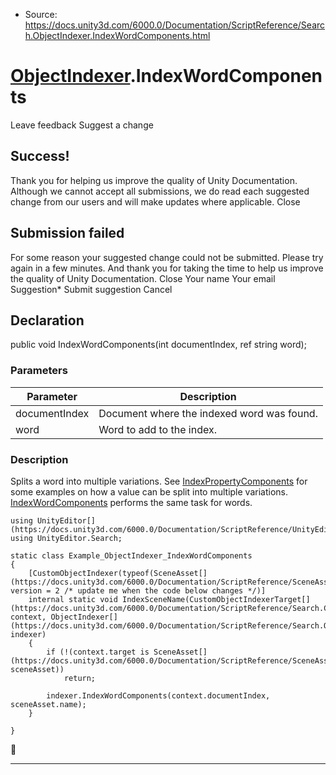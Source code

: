 * Source: https://docs.unity3d.com/6000.0/Documentation/ScriptReference/Search.ObjectIndexer.IndexWordComponents.html

#  [ObjectIndexer](https://docs.unity3d.com/6000.0/Documentation/ScriptReference/Search.ObjectIndexer.html).IndexWordComponents
Leave feedback
Suggest a change
## Success!
Thank you for helping us improve the quality of Unity Documentation. Although we cannot accept all submissions, we do read each suggested change from our users and will make updates where applicable.
Close
## Submission failed
For some reason your suggested change could not be submitted. Please <a>try again</a> in a few minutes. And thank you for taking the time to help us improve the quality of Unity Documentation.
Close
Your name Your email Suggestion* Submit suggestion
Cancel
## Declaration
public void IndexWordComponents(int documentIndex, ref string word); 
### Parameters
Parameter | Description  
---|---  
documentIndex | Document where the indexed word was found.  
word | Word to add to the index.  
### Description
Splits a word into multiple variations.
See [IndexPropertyComponents](https://docs.unity3d.com/6000.0/Documentation/ScriptReference/Search.ObjectIndexer.IndexPropertyComponents.html) for some examples on how a value can be split into multiple variations. [IndexWordComponents](https://docs.unity3d.com/6000.0/Documentation/ScriptReference/Search.ObjectIndexer.IndexWordComponents.html) performs the same task for words.
```
using UnityEditor[](https://docs.unity3d.com/6000.0/Documentation/ScriptReference/UnityEditor.html);
using UnityEditor.Search;

static class Example_ObjectIndexer_IndexWordComponents
{
    [CustomObjectIndexer(typeof(SceneAsset[](https://docs.unity3d.com/6000.0/Documentation/ScriptReference/SceneAsset.html)), version = 2 /* update me when the code below changes */)]
    internal static void IndexSceneName(CustomObjectIndexerTarget[](https://docs.unity3d.com/6000.0/Documentation/ScriptReference/Search.CustomObjectIndexerTarget.html) context, ObjectIndexer[](https://docs.unity3d.com/6000.0/Documentation/ScriptReference/Search.ObjectIndexer.html) indexer)
    {
        if (!(context.target is SceneAsset[](https://docs.unity3d.com/6000.0/Documentation/ScriptReference/SceneAsset.html) sceneAsset))
            return;

        indexer.IndexWordComponents(context.documentIndex, sceneAsset.name);
    }

}

```

* * *
